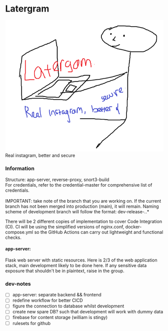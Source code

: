 # Latergram
![img](latergom.png)<br>
Real instagram, better and secure

### Information
Structure: app-server, reverse-proxy, snort3-build<br>
For credentials, refer to the credential-master for comprehensive list of credentials. <br><br>
IMPORTANT: take note of the branch that you are working on. If the current branch has not been merged into production (main), it will remain. Naming scheme of development branch will follow the format: dev-release-*.*.* 

There will be 2 different copies of implementation to cover Code Integration (CI). CI will be using the simplified versions of nginx.conf, docker-compose.yml so the GitHub Actions can carry out lightweight and functional checks.

#### app-server:
Flask web server with static resources. Here is 2/3 of the web application stack, main development likely to be done here. If any sensitive data exposure that shouldn't be in plaintext, raise in the group.

### dev-notes
- [ ] app-server: separate backend && frontend
- [ ] redefine workflow for better CICD
- [ ] figure the connection to database whilst development
- [ ] create new spare DB? such that development will work with dummy data
- [ ] firebase for content storage (william is stingy)
- [ ] rulesets for github
